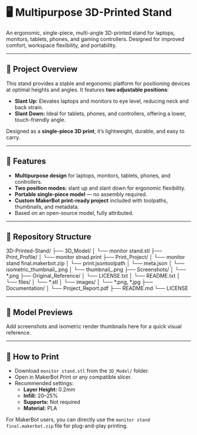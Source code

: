 # 🖥️ Multipurpose 3D-Printed Stand  

An ergonomic, single-piece, multi-angle 3D-printed stand for laptops, monitors, tablets, phones, and gaming controllers. Designed for improved comfort, workspace flexibility, and portability.

---

## 📖 Project Overview  

This stand provides a stable and ergonomic platform for positioning devices at optimal heights and angles. It features **two adjustable positions**:
- **Slant Up:** Elevates laptops and monitors to eye level, reducing neck and back strain.
- **Slant Down:** Ideal for tablets, phones, and controllers, offering a lower, touch-friendly angle.

Designed as a **single-piece 3D print**, it’s lightweight, durable, and easy to carry.

---

## 📌 Features  

- **Multipurpose design** for laptops, monitors, tablets, phones, and controllers.
- **Two position modes:** slant up and slant down for ergonomic flexibility.
- **Portable single-piece model** — no assembly required.
- **Custom MakerBot print-ready project** included with toolpaths, thumbnails, and metadata.
- Based on an open-source model, fully attributed.

---

## 📂 Repository Structure  

3D-Printed-Stand/
├── 3D_Model/
│ └── monitor stand.stl
├── Print_Profile/
│ └── monitor stnad.print
├── Print_Project/
│ └── monitor stand final.makerbot.zip
│ └── print.jsontoolpath
│ └── meta.json
│ └── isometric_thumbnail_.png
│ └── thumbnail_.png
├── Screenshots/
│ └── *.png
├── Original_Reference/
│ └── LICENSE.txt
│ └── README.txt
│ └── files/
│ └── *.stl
│ └── images/
│ └── *.png, *.jpg
├── Documentation/
│ └── Project_Report.pdf
├── README.md
└── LICENSE


---

## 📸 Model Previews  

Add screenshots and isometric render thumbnails here for a quick visual reference.

---

## 🔧 How to Print  

- Download `monitor stand.stl` from the `3D_Model/` folder.
- Open in MakerBot Print or any compatible slicer.
- Recommended settings:
  - **Layer Height:** 0.2mm  
  - **Infill:** 20–25%  
  - **Supports:** Not required  
  - **Material:** PLA

For MakerBot users, you can directly use the `monitor stand final.makerbot.zip` file for plug-and-play printing.


